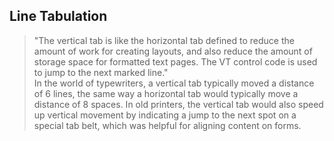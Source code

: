 

## Line Tabulation

> "The vertical tab is like the horizontal tab defined to reduce the amount of work for creating layouts, and also reduce the amount of storage space for formatted text pages. The VT control code is used to jump to the next marked line."
> <br>
> In the world of typewriters, a vertical tab typically moved a distance of 6 lines, the same way a horizontal tab would typically move a distance of 8 spaces. In old printers, the vertical tab would also speed up vertical movement by indicating a jump to the next spot on a special tab belt, which was helpful for aligning content on forms.
